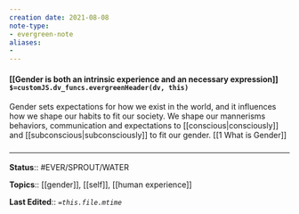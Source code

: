 ```yaml
---
creation date: 2021-08-08
note-type: 
- evergreen-note
aliases:
- 
---
```


#### [[Gender is both an intrinsic experience and an necessary expression]] `$=customJS.dv_funcs.evergreenHeader(dv, this)`

Gender sets expectations for how we exist in the world, and it influences how we shape our habits to fit our society. We shape our mannerisms behaviors, communication and expectations to [[conscious|consciously]] and [[subconscious|subconsciously]] to fit our gender. [[1 What is Gender]]

### <hr class="footnote"/>

**Status**:: #EVER/SPROUT/WATER 

**Topics**::  [[gender]], [[self]], [[human experience]]
	
**Last Edited**:: *`=this.file.mtime`*

